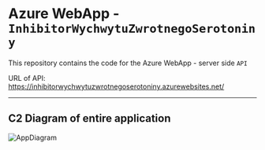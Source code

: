 # Azure WebApp - `InhibitorWychwytuZwrotnegoSerotoniny`

This repository contains the code for the Azure WebApp - server side `API`

URL of API: https://inhibitorwychwytuzwrotnegoserotoniny.azurewebsites.net/

---

## C2 Diagram of entire application

![AppDiagram](AppDiagram.png)
